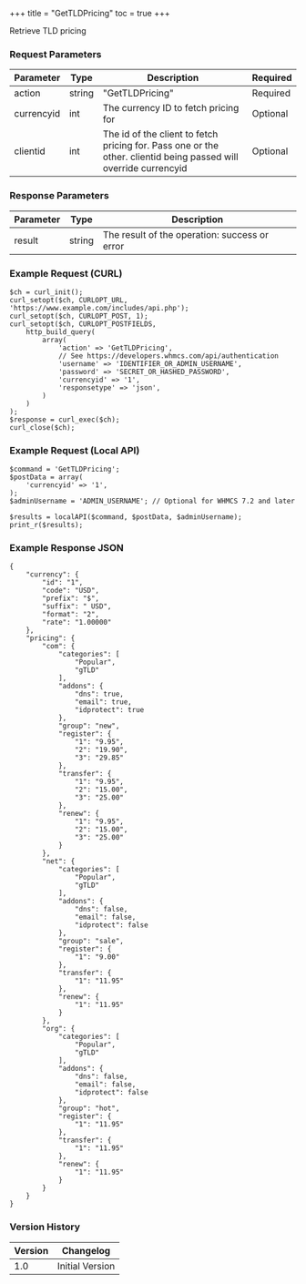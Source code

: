 +++
title = "GetTLDPricing"
toc = true
+++

Retrieve TLD pricing

### Request Parameters

| Parameter | Type | Description | Required |
| --------- | ---- | ----------- | -------- |
| action | string | "GetTLDPricing" | Required |
| currencyid | int | The currency ID to fetch pricing for | Optional |
| clientid | int | The id of the client to fetch pricing for. Pass one or the other. clientid being passed will override currencyid | Optional |

### Response Parameters

| Parameter | Type | Description |
| --------- | ---- | ----------- |
| result | string | The result of the operation: success or error |


### Example Request (CURL)

```
$ch = curl_init();
curl_setopt($ch, CURLOPT_URL, 'https://www.example.com/includes/api.php');
curl_setopt($ch, CURLOPT_POST, 1);
curl_setopt($ch, CURLOPT_POSTFIELDS,
    http_build_query(
        array(
            'action' => 'GetTLDPricing',
            // See https://developers.whmcs.com/api/authentication
            'username' => 'IDENTIFIER_OR_ADMIN_USERNAME',
            'password' => 'SECRET_OR_HASHED_PASSWORD',
            'currencyid' => '1',
            'responsetype' => 'json',
        )
    )
);
$response = curl_exec($ch);
curl_close($ch);
```


### Example Request (Local API)

```
$command = 'GetTLDPricing';
$postData = array(
    'currencyid' => '1',
);
$adminUsername = 'ADMIN_USERNAME'; // Optional for WHMCS 7.2 and later

$results = localAPI($command, $postData, $adminUsername);
print_r($results);
```


### Example Response JSON

```
{
    "currency": {
        "id": "1",
        "code": "USD",
        "prefix": "$",
        "suffix": " USD",
        "format": "2",
        "rate": "1.00000"
    },
    "pricing": {
        "com": {
            "categories": [
                "Popular",
                "gTLD"
            ],
            "addons": {
                "dns": true,
                "email": true,
                "idprotect": true
            },
            "group": "new",
            "register": {
                "1": "9.95",
                "2": "19.90",
                "3": "29.85"
            },
            "transfer": {
                "1": "9.95",
                "2": "15.00",
                "3": "25.00"
            },
            "renew": {
                "1": "9.95",
                "2": "15.00",
                "3": "25.00"
            }
        },
        "net": {
            "categories": [
                "Popular",
                "gTLD"
            ],
            "addons": {
                "dns": false,
                "email": false,
                "idprotect": false
            },
            "group": "sale",
            "register": {
                "1": "9.00"
            },
            "transfer": {
                "1": "11.95"
            },
            "renew": {
                "1": "11.95"
            }
        },
        "org": {
            "categories": [
                "Popular",
                "gTLD"
            ],
            "addons": {
                "dns": false,
                "email": false,
                "idprotect": false
            },
            "group": "hot",
            "register": {
                "1": "11.95"
            },
            "transfer": {
                "1": "11.95"
            },
            "renew": {
                "1": "11.95"
            }
        }
    }
}
```


### Version History

| Version | Changelog |
| ------- | --------- |
| 1.0 | Initial Version |
